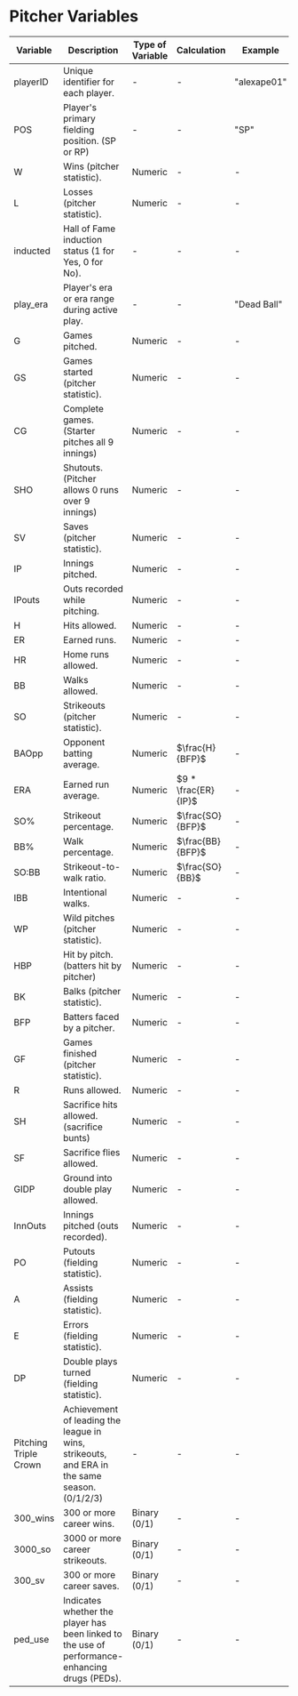 # Pitcher Variables

| Variable              | Description                                     | Type of Variable | Calculation | Example |
|-----------------------|-------------------------------------------------|-------------------|-------------|-------------|
| playerID              | Unique identifier for each player.              | -                 | -           | "alexape01"           |
| POS                   | Player's primary fielding position. (SP or RP)            | -                 | -           | "SP"           |
| W                     | Wins (pitcher statistic).                        | Numeric           | -           | -           |
| L                     | Losses (pitcher statistic).                      | Numeric           | -           | -           |
| inducted              | Hall of Fame induction status (1 for Yes, 0 for No). | -              | -           | -           |
| play_era              | Player's era or era range during active play.   | -                 | -           | "Dead Ball"          |
| G                     | Games pitched.                                  | Numeric           | -           | -           |
| GS                    | Games started (pitcher statistic).               | Numeric           | -           | -           |
| CG                    | Complete games. (Starter pitches all 9 innings)                                 | Numeric           | -           | -           |
| SHO                   | Shutouts. (Pitcher allows 0 runs over 9 innings)                                       | Numeric           | -           | -           |
| SV                    | Saves (pitcher statistic).                       | Numeric           | -           | -           |
| IP                    | Innings pitched.                                | Numeric           | -           | -           |
| IPouts                | Outs recorded while pitching.                   | Numeric           | -           | -           |
| H                     | Hits allowed.                                   | Numeric           | -           | -           |
| ER                    | Earned runs.                                    | Numeric           | -           | -           |
| HR                    | Home runs allowed.                              | Numeric           | -           | -           |
| BB                    | Walks allowed.                                  | Numeric           | -           | -           |
| SO                    | Strikeouts (pitcher statistic).                 | Numeric           | -           | -           |
| BAOpp                 | Opponent batting average.                       | Numeric           | $\frac{H}{BFP}$           | -           |
| ERA                   | Earned run average.                             | Numeric           | $9 * \frac{ER}{IP}$          | -           |
| SO%                   | Strikeout percentage.                           | Numeric           | $\frac{SO}{BFP}$           | -           |
| BB%                   | Walk percentage.                                | Numeric           | $\frac{BB}{BFP}$           | -           |
| SO:BB                 | Strikeout-to-walk ratio.                        | Numeric           | $\frac{SO}{BB}$           | -           |
| IBB                   | Intentional walks.                              | Numeric           | -           | -           |
| WP                    | Wild pitches (pitcher statistic).               | Numeric           | -           | -           |
| HBP                   | Hit by pitch. (batters hit by pitcher)                                   | Numeric           | -           | -           |
| BK                    | Balks (pitcher statistic).                      | Numeric           | -           | -           |
| BFP                   | Batters faced by a pitcher.                     | Numeric           | -           | -           |
| GF                    | Games finished (pitcher statistic).             | Numeric           | -           | -           |
| R                     | Runs allowed.                                  | Numeric           | -           | -           |
| SH                    | Sacrifice hits allowed. (sacrifice bunts)                        | Numeric           | -           | -           |
| SF                    | Sacrifice flies allowed.                        | Numeric           | -           | -           |
| GIDP                  | Ground into double play allowed.                | Numeric           | -           | -           |
| InnOuts               | Innings pitched (outs recorded).                | Numeric           | -           | -           |
| PO                    | Putouts (fielding statistic).                    | Numeric           | -           | -           |
| A                     | Assists (fielding statistic).                    | Numeric           | -           | -           |
| E                     | Errors (fielding statistic).                     | Numeric           | -           | -           |
| DP                    | Double plays turned (fielding statistic).        | Numeric           | -           | -           |
| Pitching Triple Crown | Achievement of leading the league in wins, strikeouts, and ERA in the same season. (0/1/2/3)| - | - | - |
| 300_wins              | 300 or more career wins.                        | Binary (0/1)      | -           | -           |
| 3000_so               | 3000 or more career strikeouts.                | Binary (0/1)      | -           | -           |
| 300_sv               | 300 or more career saves.                      | Binary (0/1)      | -           | -           |
| ped_use               | Indicates whether the player has been linked to the use of performance-enhancing drugs (PEDs). | Binary (0/1) | - | - |
